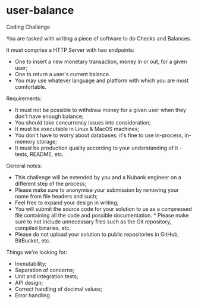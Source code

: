 # user-balance

Coding Challenge


You are tasked with writing a piece of software to do Checks and Balances.

It must comprise a HTTP Server with two endpoints:

* One to insert a new monetary transaction, money in or out, for a given user;
* One to return a user's current balance.
* You may use whatever language and platform with which you are most comfortable.


Requirements:

* It must not be possible to withdraw money for a given user when they don't have enough balance;
* You should take concurrency issues into consideration;
* It must be executable in Linux & MacOS machines;
* You don't have to worry about databases; it's fine to use in-process, in-memory storage;
* It must be production quality according to your understanding of it - tests, README, etc.


General notes:

* This challenge will be extended by you and a Nubank engineer on a different step of the process;
* Please make sure to anonymise your submission by removing your name from file headers and such;
* Feel free to expand your design in writing;
* You will submit the source code for your solution to us as a compressed file containing all the code and possible documentation. * Please make sure to not include unnecessary files such as the Git repository, compiled binaries, etc;
* Please do not upload your solution to public repositories in GitHub, BitBucket, etc.


Things we're looking for:

* Immutability;
* Separation of concerns;
* Unit and integration tests;
* API design;
* Correct handling of decimal values;
* Error handling.

